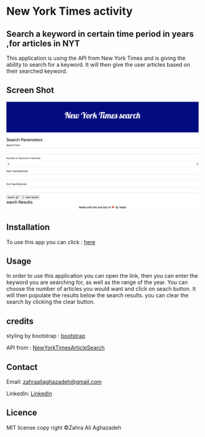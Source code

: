 # New York Times activity

## Search a keyword in certain time period in years ,for articles in NYT
This application is using the API from New York Times and is giving the ability to search for a keyword. It will then give the user articles based on their searched keyword.

## Screen Shot

![Screenshot](assets/images/screenshot.png)


## Installation
To use this app you can click : [here](https://zahraaliaghazadeh.github.io/nytactivity/)

## Usage
In order to use this application you can open the link, then you can enter the keyword you are searching for, as well as the range of the year. You can choose the number of articles you would want and click on seach button. It will then populate the results below the search results. you can clear the search by clicking the clear button.

## credits
styling by bootstrap : [bootstrap](https://getbootstrap.com/)

API from : [NewYorkTimesArticleSearch](https://developer.nytimes.com/docs/articlesearch-product/1/overview)


## Contact
Email: zahraaliaghazadeh@gmail.com

LinkedIn: [LinkedIn](https://www.linkedin.com/in/yalda-aghazade-7a9b0390)

## Licence
MIT license
copy right ©Zahra Ali Aghazadeh
